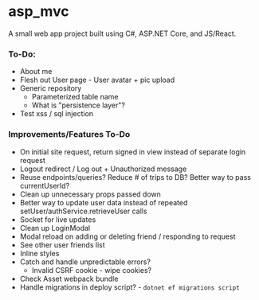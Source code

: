 # asp_mvc

A small web app project built using C#, ASP.NET Core, and JS/React.

### **To-Do**:
* About me
* Flesh out User page - User avatar + pic upload
* Generic repository
    - Parameterized table name
    - What is "persistence layer"?
* Test xss / sql injection

### **Improvements/Features To-Do**
* On initial site request, return signed in view instead of separate login request
* Logout redirect / Log out + Unauthorized message
* Reuse endpoints/queries? Reduce # of trips to DB? Better way to pass currentUserId?
* Clean up unnecessary props passed down
* Better way to update user data instead of repeated setUser/authService.retrieveUser calls
* Socket for live updates
* Clean up LoginModal
* Modal reload on adding or deleting friend / responding to request
* See other user friends list
* Inline styles
* Catch and handle unpredictable errors?
    - Invalid CSRF cookie - wipe cookies?
* Check Asset webpack bundle
* Handle migrations in deploy script? - `dotnet ef migrations script`